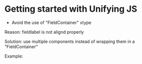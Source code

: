 # Getting started with Unifying JS

* Avoid the use of "FieldContainer" xtype

Reason: fieldlabel is not alignd properly

Solution: use multiple components instead of wrapping them in a "FieldContainer"

Example: